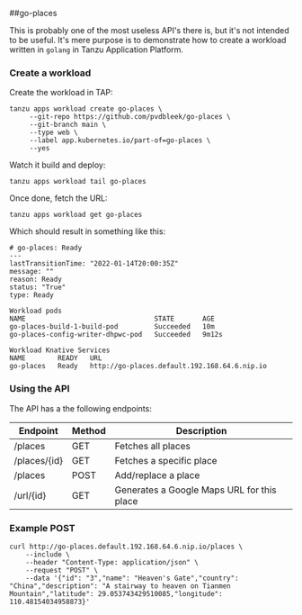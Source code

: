 ##go-places

This is probably one of the most useless API's there is, but it's not intended to be useful. 
It's mere purpose is to demonstrate how to create a workload written in `golang` in Tanzu Application Platform.

### Create a workload

Create the workload in TAP:

```
tanzu apps workload create go-places \
     --git-repo https://github.com/pvdbleek/go-places \ 
     --git-branch main \
     --type web \
     --label app.kubernetes.io/part-of=go-places \
     --yes
```

Watch it build and deploy:

```
tanzu apps workload tail go-places
```

Once done, fetch the URL:

```
tanzu apps workload get go-places
```

Which should result in something like this:

```
# go-places: Ready
---
lastTransitionTime: "2022-01-14T20:00:35Z"
message: ""
reason: Ready
status: "True"
type: Ready

Workload pods
NAME                                STATE       AGE
go-places-build-1-build-pod         Succeeded   10m
go-places-config-writer-dhpwc-pod   Succeeded   9m12s

Workload Knative Services
NAME        READY   URL
go-places   Ready   http://go-places.default.192.168.64.6.nip.io
```

### Using the API

The API has a the following endpoints:

| Endpoint     | Method      | Description                                |
| ------------ | ----------- | ------------------------------------------ |
| /places      | GET         | Fetches all places                         |
| /places/{id} | GET         | Fetches a specific place                   |
| /places      | POST        | Add/replace a place                        |
| /url/{id}    | GET         | Generates a Google Maps URL for this place |

### Example POST

```
curl http://go-places.default.192.168.64.6.nip.io/places \
    --include \
    --header "Content-Type: application/json" \
    --request "POST" \
    --data '{"id": "3","name": "Heaven's Gate","country": "China","description": "A stairway to heaven on Tianmen Mountain","latitude": 29.053743429510085,"longitude": 110.48154034958873}'
```